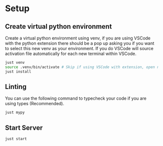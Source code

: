 # Setup

## Create virtual python environment

Create a virtual python environment using venv, if you are using VSCode with the python extension
there should be a pop up asking you if you want to select this new venv as your environment. If you
do VSCode will source activation file automatically for each new terminal within VSCode.

~~~bash
just venv
source .venv/bin/activate # Skip if using VSCode with extension, open new integrated terminal in VSCode.
just install
~~~

## Linting

You can use the following command to typecheck your code if you are using types (Recommended).

~~~bash
just mypy
~~~

## Start Server

~~~bash
just start
~~~
